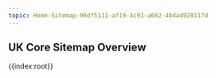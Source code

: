 ```yaml
---
topic: Home-Sitemap-90df5111-af19-4c91-a662-4b4a4928117d
---
```

## UK Core Sitemap Overview

{{index:root}}




